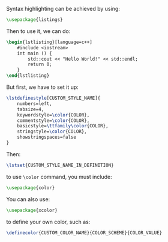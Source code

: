 Syntax highlighting can be achieved by using:

```tex
\usepackage{listings}
```

Then to use it, we can do:

```tex
\begin{lstlisting}[language=c++]
	#include <iostream>
	int main () {
		std::cout << "Hello World!" << std::endl;
		return 0;
	}
\end{lstlisting}
```

But first, we have to set it up:

```tex
\lstdefinestyle[CUSTOM_STYLE_NAME]{
	numbers=left,
	tabsize=4,
	keywordstyle=\color{COLOR},
	commentstyle=\color{COLOR},
	basicstyle=\ttfamily\color{COLOR},
	stringstyle=\color{COLOR},
	showstringspaces=false
}
```

Then:

```tex
\lstset{CUSTOM_STYLE_NAME_IN_DEFINITION}
```

to use `\color` command, you must include:

```tex
\usepackage{color}
```

You can also use:

```tex
\usepackage{xcolor}
```

to define your own color, such as:

```tex
\definecolor{CUSTOM_COLOR_NAME}{COLOR_SCHEME}{COLOR_VALUE}
```
